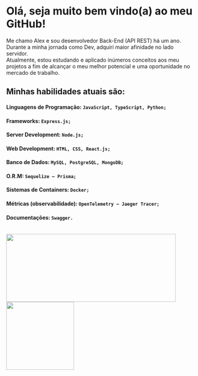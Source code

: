 # Olá, seja muito bem vindo(a) ao meu GitHub!

Me chamo Alex e sou desenvolvedor Back-End (API REST) há um ano. <br/>
Durante a minha jornada como Dev, adquiri maior afinidade no lado servidor. <br/>
Atualmente, estou estudando e aplicado inúmeros conceitos aos meu projetos a fim de alcançar o meu melhor potencial e uma oportunidade no mercado de trabalho.

## Minhas habilidades atuais são:
#### Linguagens de Programação: `JavaScript, TypeScript, Python;`
#### Frameworks: `Express.js;`
#### Server Development: `Node.js;`
#### Web Development: `HTML, CSS, React.js;`
#### Banco de Dados: `MySQL, PostgreSQL, MongoDB;`
#### O.R.M: `Sequelize – Prisma;`
#### Sistemas de Containers: `Docker;`
#### Métricas (observabilidade): `OpenTelemetry – Jaeger Tracer;`
#### Documentações: `Swagger.` <br/><br/>

<div>
   <img height="180em" width="450em" src="https://github-readme-stats.vercel.app/api?username=AlexSnider&show_icons=true&theme=tokyonight"/>
   <img height="180em" src="https://github-readme-stats.vercel.app/api/top-langs/?username=AlexSnider&layout=compact&theme=tokyonight"/>
</div>
